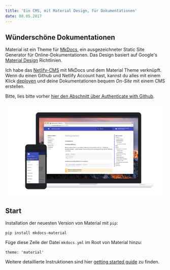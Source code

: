 ```yaml
---
title: 'Ein CMS, mit Material Design, für Dokumentationen'
date: 08.05.2017
---
```

## Wünderschöne Dokumentationen

Material ist ein Theme für [MkDocs](http://www.mkdocs.org), ein ausgezeichneter Static Site Generator für Online-Dokumentationen. Das Design basiert auf Google's [Material Design](https://www.google.com/design/spec/material-design)
Richtlinien.

Ich habe das [Netlify-CMS](https://netlify-cms.org) mit MkDocs und dem Material Theme verknüpft. Wenn du einen Github und Netlify Account hast, kannst du alles mit einem Klick [deployen](https://app.netlify.com/start/deploy?repository=https://github.com/capriosa/mkdocs-cms) und deine Dokumentationen bequem *On-Site* mit einem CMS erstellen.

Bitte, lies bitte vorher [hier den Abschnitt über Authenticate with Github](https://www.netlifycms.org/docs/test-drive/).

[![Material für MkDocs](images/material.png)](images/material.png)

## Start

Installation der neuesten Version von Material mit `pip`:

    pip install mkdocs-material

Füge diese Zeile der Datei `mkdocs.yml` im Root von Material hinzu:

    theme: 'material'

Weitere detaillierte Instruktionen sind hier [getting started guide](getting-started.md) zu finden.
